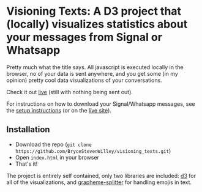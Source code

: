 # Visioning Texts: A D3 project that (locally) visualizes statistics about your messages from Signal or Whatsapp

Pretty much what the title says. All javascript is executed locally in the browser, no of your data is sent anywhere, and you get some (in my opinion) pretty cool data visualizations of your conversations.

Check it out [live](https://brycewilley.xyz/visioning_texts) (still with nothing being sent out).

For instructions on how to download your Signal/Whatsapp messages, see the [setup instructions](setup_instructions.html) (or on the [live site](https://brycewilley.xyz/setup_instructions.html)).

## Installation

* Download the repo (`git clone https://github.com/BryceStevenWilley/visioning_texts.git`)
* Open `index.html` in your browser
* That's it!

The project is entirely self contained, only two libraries are included: [d3](https://d3js.org) for all of the visualizations, and
 [grapheme-splitter](https://github.com/orling/grapheme-splitter) for handling emojis in text.
